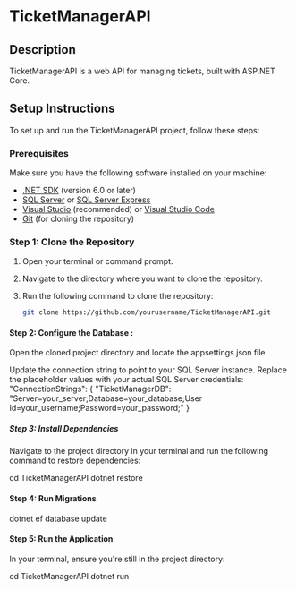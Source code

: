 # TicketManagerAPI

## Description

TicketManagerAPI is a web API for managing tickets, built with ASP.NET Core.

## Setup Instructions

To set up and run the TicketManagerAPI project, follow these steps:

### Prerequisites

Make sure you have the following software installed on your machine:

- [.NET SDK](https://dotnet.microsoft.com/download/dotnet) (version 6.0 or later)
- [SQL Server](https://www.microsoft.com/en-us/sql-server/sql-server-downloads) or [SQL Server Express](https://www.microsoft.com/en-us/sql-server/sql-server-downloads#express)
- [Visual Studio](https://visualstudio.microsoft.com/) (recommended) or [Visual Studio Code](https://code.visualstudio.com/)
- [Git](https://git-scm.com/) (for cloning the repository)

### Step 1: Clone the Repository

1. Open your terminal or command prompt.
2. Navigate to the directory where you want to clone the repository.
3. Run the following command to clone the repository:

   ```bash
   git clone https://github.com/yourusername/TicketManagerAPI.git
   
#### Step 2: Configure the Database : 

Open the cloned project directory and locate the appsettings.json file.

Update the connection string to point to your SQL Server instance. Replace the placeholder values with your actual SQL Server credentials:
"ConnectionStrings": {
    "TicketManagerDB": "Server=your_server;Database=your_database;User Id=your_username;Password=your_password;"
}

##### Step 3: Install Dependencies

Navigate to the project directory in your terminal and run the following command to restore dependencies:

cd TicketManagerAPI
dotnet restore

#### Step 4: Run Migrations
dotnet ef database update

#### Step 5: Run the Application
In your terminal, ensure you're still in the project directory:

cd TicketManagerAPI
dotnet run

